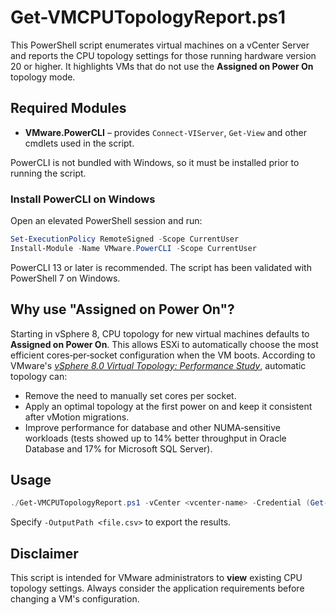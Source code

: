 # Get-VMCPUTopologyReport.ps1

This PowerShell script enumerates virtual machines on a vCenter Server and reports the CPU topology settings for those running hardware version 20 or higher. It highlights VMs that do not use the **Assigned on Power On** topology mode.

## Required Modules

- **VMware.PowerCLI** – provides `Connect-VIServer`, `Get-View` and other cmdlets used in the script.

PowerCLI is not bundled with Windows, so it must be installed prior to running the script.

### Install PowerCLI on Windows

Open an elevated PowerShell session and run:

```powershell
Set-ExecutionPolicy RemoteSigned -Scope CurrentUser
Install-Module -Name VMware.PowerCLI -Scope CurrentUser
```

PowerCLI 13 or later is recommended. The script has been validated with PowerShell 7 on Windows.

## Why use "Assigned on Power On"?

Starting in vSphere 8, CPU topology for new virtual machines defaults to **Assigned on Power On**. This allows ESXi to automatically choose the most efficient cores‑per‑socket configuration when the VM boots. According to VMware's *[vSphere 8.0 Virtual Topology: Performance Study](https://www.vmware.com/docs/vsphere8-virtual-topology-perf)*, automatic topology can:

- Remove the need to manually set cores per socket.
- Apply an optimal topology at the first power on and keep it consistent after vMotion migrations.
- Improve performance for database and other NUMA‑sensitive workloads (tests showed up to 14% better throughput in Oracle Database and 17% for Microsoft SQL Server).

## Usage

```powershell
./Get-VMCPUTopologyReport.ps1 -vCenter <vcenter-name> -Credential (Get-Credential)
```

Specify `-OutputPath <file.csv>` to export the results.

## Disclaimer

This script is intended for VMware administrators to **view** existing CPU topology settings. Always consider the application requirements before changing a VM's configuration.
